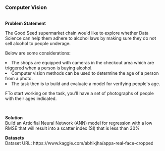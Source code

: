 <h3><b>Computer Vision</b></h3>
<br>
<b>Problem Statement</b><br>
<p>
The Good Seed supermarket chain would like to explore whether Data Science can help them adhere to
alcohol laws by making sure they do not sell alcohol to people underage.
</p>
<p>Below are some considerations:
<li> The shops are equipped with cameras in the checkout area which are triggered when a person is buying alcohol.</li> 
<li> Computer vision methods can be used to determine the age of a person from a photo.</li> 
<li> The task then is to build and evaluate a model for verifying people's age. </li> 
</p> 
<p>FTo start working on the task, you'll have a set of photographs of people with their ages indicated.
</p>
<br>
<p>
<b> Solution</b><br>
Build an Articifial Neural Network (ANN) model for regression with a low RMSE that will result into a scatter index (SI) that is less than 30% <br>
</p>
<p>
<b>Datasets</b> <br>
Dataset URL: https://www.kaggle.com/abhikjha/appa-real-face-cropped <br>
</p>